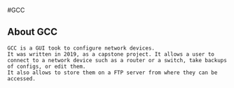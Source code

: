 #GCC

## About GCC

    GCC is a GUI took to configure network devices. 
    It was written in 2019, as a capstone project. It allows a user to connect to a network device such as a router or a switch, take backups of configs, or edit them. 
    It also allows to store them on a FTP server from where they can be accessed.
